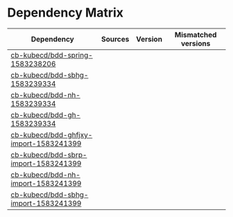 # Dependency Matrix

Dependency | Sources | Version | Mismatched versions
---------- | ------- | ------- | -------------------
[cb-kubecd/bdd-spring-1583238206](https://github.com/cb-kubecd/bdd-spring-1583238206.git) |  | []() | 
[cb-kubecd/bdd-sbhg-1583239334](https://github.com/cb-kubecd/bdd-sbhg-1583239334.git) |  | []() | 
[cb-kubecd/bdd-nh-1583239334](https://github.com/cb-kubecd/bdd-nh-1583239334.git) |  | []() | 
[cb-kubecd/bdd-gh-1583239334](https://github.com/cb-kubecd/bdd-gh-1583239334.git) |  | []() | 
[cb-kubecd/bdd-ghfjxy-import-1583241399](https://github.com/cb-kubecd/bdd-ghfjxy-import-1583241399.git) |  | []() | 
[cb-kubecd/bdd-sbrp-import-1583241399](https://github.com/cb-kubecd/bdd-sbrp-import-1583241399.git) |  | []() | 
[cb-kubecd/bdd-nh-import-1583241399](https://github.com/cb-kubecd/bdd-nh-import-1583241399.git) |  | []() | 
[cb-kubecd/bdd-sbhg-import-1583241399](https://github.com/cb-kubecd/bdd-sbhg-import-1583241399.git) |  | []() | 
